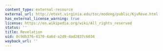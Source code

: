 ```yaml
---
content_type: external-resource
external_url: http://etext.virginia.edu/toc/modeng/public/KjvReve.html
has_external_license_warning: true
license: https://en.wikipedia.org/wiki/All_rights_reserved
status: ''
title: Revelation
uid: 0c9db376-4170-4a6d-a2d9-dad2837c6034
wayback_url: ''
---
```

